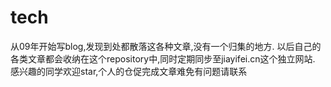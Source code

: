 # tech
从09年开始写blog,发现到处都散落这各种文章,没有一个归集的地方.
以后自己的各类文章都会收纳在这个repository中,同时定期同步至jiayifei.cn这个独立网站.
感兴趣的同学欢迎star,个人的仓促完成文章难免有问题请联系
